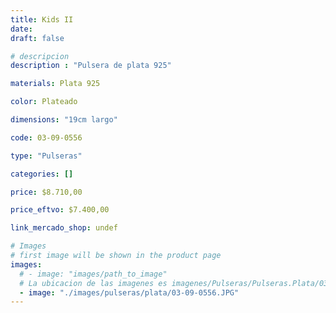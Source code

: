 ```yaml
---
title: Kids II
date: 
draft: false

# descripcion
description : "Pulsera de plata 925"

materials: Plata 925

color: Plateado

dimensions: "19cm largo"

code: 03-09-0556

type: "Pulseras"

categories: []

price: $8.710,00

price_eftvo: $7.400,00

link_mercado_shop: undef

# Images
# first image will be shown in the product page
images:
  # - image: "images/path_to_image"
  # La ubicacion de las imagenes es imagenes/Pulseras/Pulseras.Plata/03-09-0556-kids-ii
  - image: "./images/pulseras/plata/03-09-0556.JPG"
---
```

